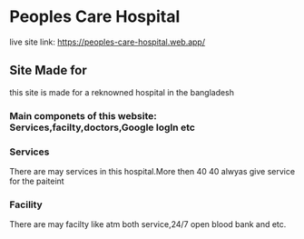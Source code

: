 # Peoples Care Hospital

live site link: https://peoples-care-hospital.web.app/

## Site Made for

this  site is made for a reknowned hospital in the bangladesh

### Main componets of this website: Services,facilty,doctors,Google logIn etc



### Services

There are may services in this hospital.More then 40 40 alwyas give service for the paiteint

### Facility

There are may facilty like atm both service,24/7 open blood bank and etc.

